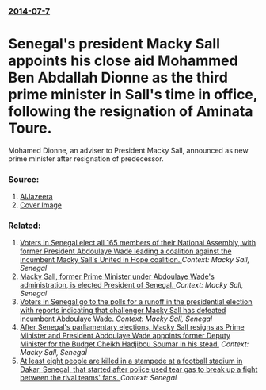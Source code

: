 ### [2014-07-7](/news/2014/07/7/index.md)

# Senegal's president Macky Sall appoints his close aid Mohammed Ben Abdallah Dionne as the third prime minister in Sall's time in office, following the resignation of Aminata Toure. 

Mohamed Dionne, an adviser to President Macky Sall, announced as new prime minister after resignation of predecessor.


### Source:

1. [AlJazeera](http://www.aljazeera.com/news/africa/2014/07/presidential-aide-named-senegal-new-pm-20147714231726490.html)
1. [Cover Image](http://www.aljazeera.com/mritems/Images/2014/7/10/2014710202521577734_20.jpg)

### Related:

1. [Voters in Senegal elect all 165 members of their National Assembly, with former President Abdoulaye Wade leading a coalition against the incumbent Macky Sall's United in Hope coalition. ](/news/2017/07/30/voters-in-senegal-elect-all-165-members-of-their-national-assembly-with-former-president-abdoulaye-wade-leading-a-coalition-against-the-inc.md) _Context: Macky Sall, Senegal_
2. [Macky Sall, former Prime Minister under Abdoulaye Wade's administration, is elected President of Senegal. ](/news/2012/03/26/macky-sall-former-prime-minister-under-abdoulaye-wade-s-administration-is-elected-president-of-senegal.md) _Context: Macky Sall, Senegal_
3. [Voters in Senegal go to the polls for a runoff in the presidential election with reports indicating that challenger Macky Sall has defeated incumbent Abdoulaye Wade. ](/news/2012/03/25/voters-in-senegal-go-to-the-polls-for-a-runoff-in-the-presidential-election-with-reports-indicating-that-challenger-macky-sall-has-defeated.md) _Context: Macky Sall, Senegal_
4. [ After Senegal's parliamentary elections, Macky Sall resigns as Prime Minister and President Abdoulaye Wade appoints former Deputy Minister for the Budget Cheikh Hadjibou Soumar in his stead.](/news/2007/06/19/after-senegal-s-parliamentary-elections-macky-sall-resigns-as-prime-minister-and-president-abdoulaye-wade-appoints-former-deputy-minister.md) _Context: Macky Sall, Senegal_
5. [At least eight people are killed in a stampede at a football stadium in Dakar, Senegal, that started after police used tear gas to break up a fight between the rival teams' fans. ](/news/2017/07/15/at-least-eight-people-are-killed-in-a-stampede-at-a-football-stadium-in-dakar-senegal-that-started-after-police-used-tear-gas-to-break-up.md) _Context: Senegal_
